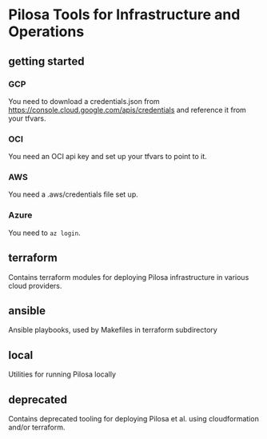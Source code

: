 Pilosa Tools for Infrastructure and Operations
==============================================

getting started
---------------

### GCP

You need to download a credentials.json from https://console.cloud.google.com/apis/credentials and reference it from your tfvars.

### OCI

You need an OCI api key and set up your tfvars to point to it.

### AWS

You need a .aws/credentials file set up.

### Azure

You need to `az login`.




terraform
-----------

Contains terraform modules for deploying Pilosa infrastructure in various cloud providers.


ansible
-------

Ansible playbooks, used by Makefiles in terraform subdirectory


local
-----

Utilities for running Pilosa locally

deprecated
-----

Contains deprecated tooling for deploying Pilosa et al. using cloudformation and/or terraform.
